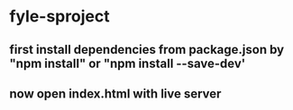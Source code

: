 # fyle-sproject
## first install dependencies from package.json by "npm install" or "npm install --save-dev'
## now open index.html with live server
## 
